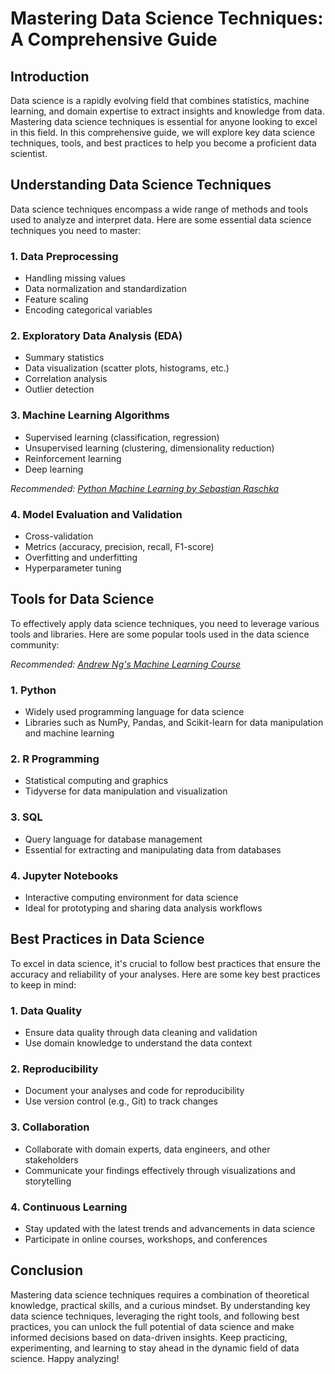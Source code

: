 # Mastering Data Science Techniques: A Comprehensive Guide

## Introduction

Data science is a rapidly evolving field that combines statistics, machine learning, and domain expertise to extract insights and knowledge from data. Mastering data science techniques is essential for anyone looking to excel in this field. In this comprehensive guide, we will explore key data science techniques, tools, and best practices to help you become a proficient data scientist.

## Understanding Data Science Techniques

Data science techniques encompass a wide range of methods and tools used to analyze and interpret data. Here are some essential data science techniques you need to master:

### 1. Data Preprocessing
- Handling missing values
- Data normalization and standardization
- Feature scaling
- Encoding categorical variables

### 2. Exploratory Data Analysis (EDA)
- Summary statistics
- Data visualization (scatter plots, histograms, etc.)
- Correlation analysis
- Outlier detection

### 3. Machine Learning Algorithms
- Supervised learning (classification, regression)
- Unsupervised learning (clustering, dimensionality reduction)
- Reinforcement learning
- Deep learning

*Recommended: <a href="https://amazon.com/dp/B08N5WRWNW?tag=aiblogcontent-20" target="_blank" rel="nofollow sponsored">Python Machine Learning by Sebastian Raschka</a>*


### 4. Model Evaluation and Validation
- Cross-validation
- Metrics (accuracy, precision, recall, F1-score)
- Overfitting and underfitting
- Hyperparameter tuning

## Tools for Data Science

To effectively apply data science techniques, you need to leverage various tools and libraries. Here are some popular tools used in the data science community:


*Recommended: <a href="https://coursera.org/learn/machine-learning" target="_blank" rel="nofollow sponsored">Andrew Ng's Machine Learning Course</a>*

### 1. Python
- Widely used programming language for data science
- Libraries such as NumPy, Pandas, and Scikit-learn for data manipulation and machine learning

### 2. R Programming
- Statistical computing and graphics
- Tidyverse for data manipulation and visualization

### 3. SQL
- Query language for database management
- Essential for extracting and manipulating data from databases

### 4. Jupyter Notebooks
- Interactive computing environment for data science
- Ideal for prototyping and sharing data analysis workflows

## Best Practices in Data Science

To excel in data science, it's crucial to follow best practices that ensure the accuracy and reliability of your analyses. Here are some key best practices to keep in mind:

### 1. Data Quality
- Ensure data quality through data cleaning and validation
- Use domain knowledge to understand the data context

### 2. Reproducibility
- Document your analyses and code for reproducibility
- Use version control (e.g., Git) to track changes

### 3. Collaboration
- Collaborate with domain experts, data engineers, and other stakeholders
- Communicate your findings effectively through visualizations and storytelling

### 4. Continuous Learning
- Stay updated with the latest trends and advancements in data science
- Participate in online courses, workshops, and conferences

## Conclusion

Mastering data science techniques requires a combination of theoretical knowledge, practical skills, and a curious mindset. By understanding key data science techniques, leveraging the right tools, and following best practices, you can unlock the full potential of data science and make informed decisions based on data-driven insights. Keep practicing, experimenting, and learning to stay ahead in the dynamic field of data science. Happy analyzing!